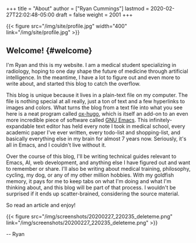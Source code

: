 +++
title = "About"
author = ["Ryan Cummings"]
lastmod = 2020-02-27T22:02:48-05:00
draft = false
weight = 2001
+++

{{< figure src="/img/site/profile.jpg" width="400" link="/img/site/profile.jpg" >}}


## Welcome! {#welcome}

I'm Ryan and this is my website. I am a medical student specializing in radiology, hoping to one day shape the future of medicine through artificial intelligence. In the meantime, I have a lot to figure out and even more to write about, and started this blog to catch the overflow.

This blog is unique because it lives in a plain-text file on my computer. The file is nothing special at all really, just a ton of text and a few hyperlinks to images and colors. What turns the blog from a text file into what you see here is a neat program called [ox-hugo](https://github.com/kaushalmodi/ox-hugo), which is itself an add-on to an even more incredible piece of software called [GNU Emacs](https://www.gnu.org/software/emacs/). This infinitely-expandable text editor has held every note I took in medical school, every academic paper I've ever written, every todo-list and shopping-list, and basically everything else in my brain for almost 7 years now. Seriously, it's all in Emacs, and I couldn't live without it.

Over the course of this blog, I'll be writing technical guides relevant to Emacs, AI, web development, and anything else I have figured out and want to remember or share. I'll also be writing about medical training, philosophy, cycling, my dog, or any of my other million hobbies. With my goldfish memory, it pays for me to keep tabs on what I'm doing and what I'm thinking about, and this blog will be part of that process. I wouldn't be surprised if it ends up scatter-brained, considering the source material.

So read an article and enjoy!

{{< figure src="/img/screenshots/20200227_220235_deleteme.png" link="/img/screenshots/20200227_220235_deleteme.png" >}}

-- Ryan

